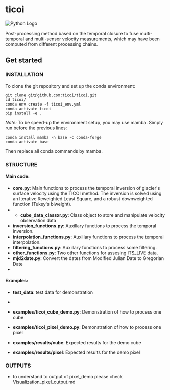 # ticoi

![Python Logo](https://www.python.org/static/community_logos/python-logo.png "Sample inline image")

Post-processing method based on the temporal closure to fuse multi-temporal and multi-sensor velocity measurements,
which may have been computed from
different processing chains.

## Get started

### INSTALLATION

To clone the git repository and set up the conda environment:

```
git clone git@github.com:ticoi/ticoi.git
cd ticoi/   
conda env create -f ticoi_env.yml 
conda activate ticoi      
pip install -e .
```

*Note:* To be speed-up the environment setup, you may use mamba. Simply run before the previous lines:

```
conda install mamba -n base -c conda-forge
conda activate base
```

Then replace all conda commands by mamba.

### STRUCTURE

#### Main code:

* **core.py**: Main functions to process the temporal inversion of glacier's surface velocity using
  the TICOI method. The inversion is solved using an Iterative Reweighted Least Square, and a robust downweighted
  function (Tukey's biweight).
* * **cube_data_classxr.py**: Class object to store and manipulate velocity observation data
* **inversion_functions.py**: Auxillary functions to process the temporal inversion.
* **interpolation_functions.py**: Auxillary functions to process the temporal interpolation.
* **filtering_functions.py**: Auxillary functions to process some filtering.
* **other_functions.py**: Two other functions for assesing ITS_LIVE data.
* **mjd2date.py**: Convert the dates from Modified Julian Date to Gregorian Date
* 
#### Examples:

* **test_data**: test data for demonstration
* 
* **examples/ticoi_cube_demo.py**: Demonstration of how to process one cube
* **examples/ticoi_pixel_demo.py**: Demonstration of how to process one pixel

* **examples/results/cube**: Expected results for the demo cube
* **examples/results/pixel**: Expected results for the demo pixel



### OUTPUTS
* to understand to output of pixel_demo please check Visualization_pixel_output.md

[packaging guide]: https://packaging.python.org

[distribution tutorial]: https://packaging.python.org/tutorials/packaging-projects/

[src]: https://github.com/pypa/sampleproject

[rst]: http://docutils.sourceforge.net/rst.html

[md]: https://tools.ietf.org/html/rfc7764#section-3.5 "CommonMark variant"

[md use]: https://packaging.python.org/specifications/core-metadata/#description-content-type-optional
